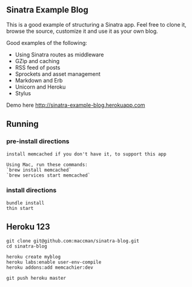 ## Sinatra Example Blog

This is a good example of structuring a Sinatra app.
Feel free to clone it, browse the source, customize it
and use it as your own blog.

Good examples of the following:

* Using Sinatra routes as middleware
* GZip and caching
* RSS feed of posts
* Sprockets and asset management
* Markdown and Erb
* Unicorn and Heroku
* Stylus

Demo here http://sinatra-example-blog.herokuapp.com

## Running

### pre-install directions
    install memcached if you don't have it, to support this app

    Using Mac, run these commands:
    `brew install memcached`
    `brew services start memcached`

### install directions
    bundle install
    thin start

## Heroku 123

    git clone git@github.com:maccman/sinatra-blog.git
    cd sinatra-blog

    heroku create myblog
    heroku labs:enable user-env-compile
    heroku addons:add memcachier:dev

    git push heroku master
